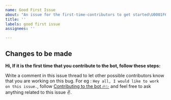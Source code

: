 ```yaml
---
name: Good First Issue
about: "An issue for the first-time-contributors to get started\U0001F680"
title: ''
labels: good first issue
assignees: ''

---
```


## Changes to be made
<!-- Mention about the changes that are to be made. -->

**Hi, If it is the first time that you contribute to the bot, follow these steps:**

Write a comment in this issue thread to let other possible contributors know that you are working on this bug. For eg : `Hey all, I would like to work on this issue.`, follow [Contributing to the bot 🔥✨](https://github.com/osdc/bots/blob/master/CONTRIBUTING.md) and feel free to ask anything related to this issue ✌️.
